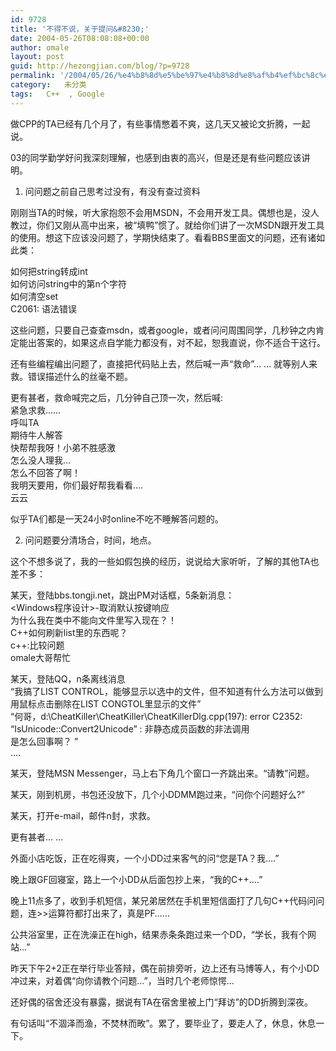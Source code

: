 ```yaml
---
id: 9728
title: '不得不说，关于提问&#8230;'
date: 2004-05-26T08:08:08+00:00
author: omale
layout: post
guid: http://hezongjian.com/blog/?p=9728
permalink: '/2004/05/26/%e4%b8%8d%e5%be%97%e4%b8%8d%e8%af%b4%ef%bc%8c%e5%85%b3%e4%ba%8e%e6%8f%90%e9%97%ae-2/'
category:   未分类
tags:   C++  , Google
---
```

做CPP的TA已经有几个月了，有些事情憋着不爽，这几天又被论文折腾，一起说。

03的同学勤学好问我深刻理解，也感到由衷的高兴，但是还是有些问题应该讲明。

1. 问问题之前自己思考过没有，有没有查过资料

刚刚当TA的时候，听大家抱怨不会用MSDN，不会用开发工具。偶想也是，没人教过，你们又刚从高中出来，被“填鸭”惯了。就给你们讲了一次MSDN跟开发工具的使用。想这下应该没问题了，学期快结束了。看看BBS里面文的问题，还有诸如此类：

如何把string转成int  
如何访问string中的第n个字符  
如何清空set  
C2061: 语法错误

这些问题，只要自己查查msdn，或者google，或者问问周围同学，几秒钟之内肯定能出答案的，如果这点自学能力都没有，对不起，恕我直说，你不适合干这行。

还有些编程编出问题了，直接把代码贴上去，然后喊一声“救命”&#8230; &#8230; 就等别人来救。错误描述什么的丝毫不题。

更有甚者，救命喊完之后，几分钟自己顶一次，然后喊:  
紧急求救……   
呼叫TA  
期待牛人解答  
快帮帮我呀！小弟不胜感激  
怎么没人理我&#8230;  
怎么不回答了啊！  
我明天要用，你们最好帮我看看&#8230;.  
云云

似乎TA们都是一天24小时online不吃不睡解答问题的。

2. 问问题要分清场合，时间，地点。

这个不想多说了，我的一些如假包换的经历，说说给大家听听，了解的其他TA也差不多：

某天，登陆bbs.tongji.net，跳出PM对话框，5条新消息：  
<Windows程序设计>-取消默认按键响应   
为什么我在类中不能向文件里写入现在？！   
C++如何刷新list里的东西呢？   
c++:比较问题  
omale大哥帮忙 

某天，登陆QQ，n条离线消息  
“我搞了LIST CONTROL，能够显示以选中的文件，但不知道有什么方法可以做到用鼠标点击删除在LIST CONGTOL里显示的文件”  
“何哥，d:\CheatKiller\CheatKiller\CheatKillerDlg.cpp(197): error C2352: “IsUnicode::Convert2Unicode” : 非静态成员函数的非法调用  
是怎么回事啊？ ”  
&#8230;.

某天，登陆MSN Messenger，马上右下角几个窗口一齐跳出来。“请教”问题。

某天，刚到机房，书包还没放下，几个小DDMM跑过来，“问你个问题好么?”

某天，打开e-mail，邮件n封，求救。

更有甚者&#8230; &#8230;

外面小店吃饭，正在吃得爽，一个小DD过来客气的问“您是TA？我&#8230;.”

晚上跟GF回寝室，路上一个小DD从后面包抄上来，“我的C++&#8230;.”

晚上11点多了，收到手机短信，某兄弟居然在手机里短信面打了几句C++代码问问题，连>>运算符都打出来了，真是PF&#8230;&#8230;

公共浴室里，正在洗澡正在high，结果赤条条跑过来一个DD，“学长，我有个网站&#8230;”

昨天下午2+2正在举行毕业答辩，偶在前排旁听，边上还有马博等人，有个小DD冲过来，对着偶“向你请教个问题&#8230;”，当时几个老师惊愕&#8230;

还好偶的宿舍还没有暴露，据说有TA在宿舍里被上门“拜访”的DD折腾到深夜。

有句话叫“不涸泽而渔，不焚林而畋”。累了，要毕业了，要走人了，休息，休息一下。